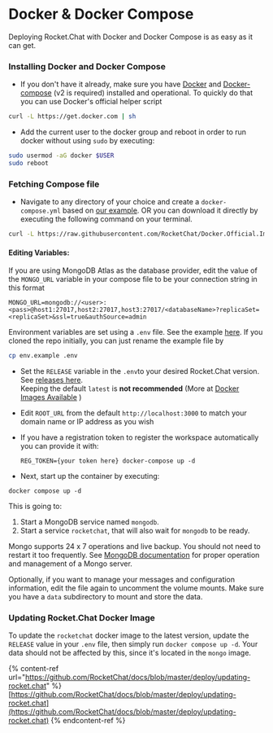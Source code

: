 # Docker & Docker Compose

Deploying Rocket.Chat with Docker and Docker Compose is as easy as it can get.

### Installing Docker and Docker Compose

* If you don't have it already, make sure you have [Docker](https://docs.docker.com/install) and [Docker-compose](https://docs.docker.com/compose/install/) (v2 is required) installed and operational. To quickly do that you can use Docker's official helper script

```bash
curl -L https://get.docker.com | sh
```

* Add the current user to the docker group and reboot in order to run docker without using `sudo` by executing:

```bash
sudo usermod -aG docker $USER
sudo reboot
```

### Fetching Compose file

* Navigate to any directory of your choice and create a `docker-compose.yml` based on [our example](https://github.com/RocketChat/Docker.Official.Image/blob/master/compose.yml). OR you can download it directly by executing the following command on your terminal.

```bash
curl -L https://raw.githubusercontent.com/RocketChat/Docker.Official.Image/master/compose.yml -O
```

#### **Editing Variables:**

If you are using MongoDB Atlas as the database provider, edit the value of the `MONGO_URL` variable in your compose file to be your connection string in this format

`MONGO_URL=mongodb://<user>:<pass>@host1:27017,host2:27017,host3:27017/<databaseName>?replicaSet=<replicaSet>&ssl=true&authSource=admin`

Environment variables are set using a `.env` file. See the example [here](https://github.com/RocketChat/Docker.Official.Image/blob/master/env.example). If you cloned the repo initially, you can just rename the example file by

```bash
cp env.example .env
```

* Set the `RELEASE` variable in the `.env`to your desired Rocket.Chat version. See [releases here](https://github.com/RocketChat/Rocket.Chat/releases).\
  Keeping the default `latest` is **not recommended** (More at [Docker Images Available](docker-containers/available-images.md) )
* Edit `ROOT_URL` from the default `http://localhost:3000` to match your domain name or IP address as you wish
*   If you have a registration token to register the workspace automatically you can provide it with:

    ```
    REG_TOKEN={your token here} docker-compose up -d
    ```
* Next, start up the container by executing:

```shell
docker compose up -d
```

This is going to:

1. Start a MongoDB service named `mongodb`.
2. Start a service `rocketchat`, that will also wait for `mongodb` to be ready.

Mongo supports 24 x 7 operations and live backup. You should not need to restart it too frequently. See [MongoDB documentation](https://www.mongodb.com/docs/manual/) for proper operation and management of a Mongo server.

Optionally, if you want to manage your messages and configuration information, edit the file again to uncomment the volume mounts. Make sure you have a `data` subdirectory to mount and store the data.

### Updating Rocket.Chat Docker Image

To update the `rocketchat` docker image to the latest version, update the `RELEASE` value in your `.env` file, then simply run `docker compose up -d`. Your data should not be affected by this, since it's located in the `mongo` image.

{% content-ref url="https://github.com/RocketChat/docs/blob/master/deploy/updating-rocket.chat" %}
[https://github.com/RocketChat/docs/blob/master/deploy/updating-rocket.chat](https://github.com/RocketChat/docs/blob/master/deploy/updating-rocket.chat)
{% endcontent-ref %}
